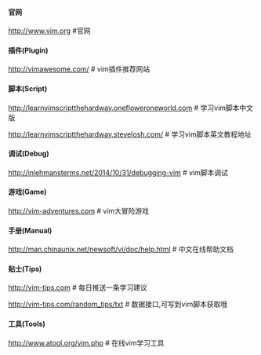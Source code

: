 #### 官网

http://www.vim.org    #官网

#### 插件(Plugin)

http://vimawesome.com/  # vim插件推荐网站

#### 脚本(Script)

http://learnvimscriptthehardway.onefloweroneworld.com  # 学习vim脚本中文版

http://learnvimscriptthehardway.stevelosh.com/         # 学习vim脚本英文教程地址

#### 调试(Debug)

http://inlehmansterms.net/2014/10/31/debugging-vim  # vim脚本调试

#### 游戏(Game)

http://vim-adventures.com     # vim大冒险游戏

#### 手册(Manual)

http://man.chinaunix.net/newsoft/vi/doc/help.html  # 中文在线帮助文档

#### 贴士(Tips)

http://vim-tips.com    # 每日推送一条学习建议

http://vim-tips.com/random_tips/txt  # 数据接口,可写到vim脚本获取哦

#### 工具(Tools)

http://www.atool.org/vim.php   # 在线vim学习工具
